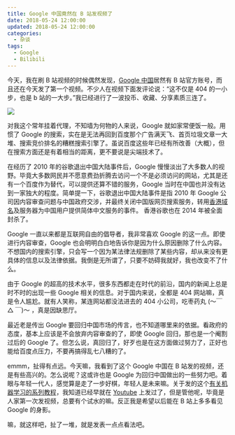 ```yaml
---
title: Google 中国竟然在 B 站发视频了
date: 2018-05-24 12:00:00
updated: 2018-05-24 12:00:00
categories:
  - 杂谈
tags:
  - Google
  - Bilibili
---
```


今天，我在刷 B 站视频的时候偶然发现，[Google 中国](https://space.bilibili.com/64169458/#/)居然有 B 站官方账号，而且还在今天发了第一个视频。不少人在视频下面发评论说：“这不仅是 404 的一小步，也是 b 站的一大步。”我已经进行了一波投币、收藏、分享素质三连了。

<!--more-->

![](https://img.iszy.xyz/20190318213338.png)

对我这个常年挂着代理，不知墙为何物的人来说，Google 就如家常便饭一般。用惯了 Google 的搜索，实在是无法再回到百度那个广告满天飞、首页垃圾文章一大堆、搜索竞价排名的糟糕搜索引擎了。虽说百度这些年已经有所改善（大概），但在搜索方面还是有着相当的距离，更不要说是尖端技术了。

在经历了 2010 年的谷歌退出中国大陆事件后，Google 慢慢淡出了大多数人的视野。毕竟大多数网民并不愿意费劲折腾去访问一个不是必须访问的网站，尤其是还有一个百度作为替代，可以提供还算不错的服务，Google 当时在中国也并没有达到一家独大的程度。简单提一下，谷歌退出中国大陆事件是指 2010 年 Google 公司因内容审查问题与中国政府交涉，并最终关闭中国版网页搜索服务，转用[香港域名](https://www.google.com.hk)及服务器为中国用户提供简体中文服务的事件。 香港谷歌也在 2014 年被全面封杀了。

Google 一直以来都是互联网自由的倡导者，我非常喜欢 Google 的这一点。即使进行内容审查，Google 也会明明白白地告诉你是因为什么原因删除了什么内容。不想国内的搜索引擎，只会写一个因为某法律法规删除了某些内容，却从来没有更具体的信息以及法律依据。我倒是无所谓了，只要不妨碍我就好，我也改变不了什么。

由于 Google 的超高的技术水平，很多东西都走在时代的前沿，国内的新闻上总是时不时的出现一些 Google 相关的信息。对于国内来说，全都是 404 网站嘛，真是令人尴尬。就有人笑称，某连网站都没法进去的 404 小公司，吃枣药丸 (〜￣ △ ￣)〜 ，真是因缺思厅。

最近老是传出 Google 要回归中国市场的传言，也不知道哪里来的依据。看政府的态度，基本上应该是不会放弃内容审查的了，即使 Google 回归，那也是一个阉割过后的 Google 了。但怎么说，真回归了，好歹也是在这方面做过努力了，正好也能给百度点压力，不要再搞得乱七八糟的了。

emmm，扯得有点远。今天嘛，我看到了这个 Google 中国在 B 站发的视频，还是有些高兴的。怎么说呢？这或许也是 Google 为回归中国做出的一些努力吧。着眼与年轻一代人，感觉算是走了一步好棋，年轻人是未来嘛。关于发的这个[有关机器学习的系列教程](https://www.bilibili.com/video/av23862602)，我知道已经早就在 [Youtube](https://www.youtube.com/watch?v=HcqpanDadyQ&list=PLIivdWyY5sqJxnwJhe3etaK7utrBiPBQ2) 上发过了，但是管他呢，毕竟是人家第一次发视频，总要有个试水的嘛。反正我是希望以后能在 B 站上多多看见 Google 的身影。

嘛，就这样吧，扯了一堆，就是发表一点点看法吧。
